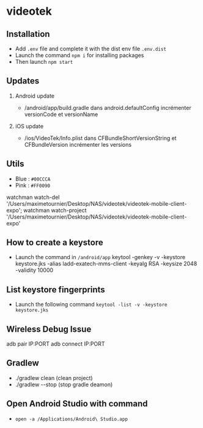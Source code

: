 # videotek

## Installation

- Add `.env` file and complete it with the dist env file `.env.dist`
- Launch the command `npm i` for installing packages
- Then launch `npm start`

## Updates

1. Android update
    - /android/app/build.gradle dans android.defaultConfig incrémenter versionCode et versionName

2. iOS update
    - /ios/VideoTek/Info.plist dans CFBundleShortVersionString et CFBundleVersion incrémenter les versions

## Utils

- Blue : `#00CCCA`
- Pink : `#FF0090`

watchman watch-del '/Users/maximetournier/Desktop/NAS/videotek/videotek-mobile-client-expo';
watchman watch-project '/Users/maximetournier/Desktop/NAS/videotek/videotek-mobile-client-expo'

## How to create a keystore

- Launch the command in `/android/app` keytool -genkey -v -keystore keystore.jks -alias ladd-exatech-mms-client -keyalg RSA -keysize 2048 -validity 10000

## List keystore fingerprints

- Launch the following command `keytool -list -v -keystore keystore.jks`

## Wireless Debug Issue

adb pair IP:PORT
adb connect IP:PORT

## Gradlew

- ./gradlew clean (clean project)
- ./gradlew --stop (stop gradle deamon)

## Open Android Studio with command

- `open -a /Applications/Android\ Studio.app`